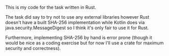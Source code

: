 This is my code for the task written in Rust. 

The task did say to try not to use any external libraries however 
Rust doesn't have a built SHA-256 implementation while Kotlin does
via java.security.MessageDigest so I think it's only fair to use it for Rust. 

Furthermore, implementing SHA-256 by hand is error prone (though it would be nice 
as a coding exercise but for now I'll use a crate for maximum security and correctness).

